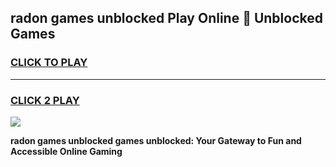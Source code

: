 
## radon games unblocked Play Online 👋 Unblocked Games
<h3>
<a href="https://premium.freeplayer.one?title=radon_games_unblocked&ref=19F">CLICK TO PLAY</a></h3>
<hr>

<h3>
<a href="https://premium.freeplayer.one?title=radon_games_unblocked&ref=19F">CLICK 2 PLAY</a>
  
</h3>

<a href="https://premium.freeplayer.one?title=radon_games_unblocked&ref=19F"><img src="https://clearcache.store/games.png"></a>


**radon games unblocked games unblocked: Your Gateway to Fun and Accessible Online Gaming**
